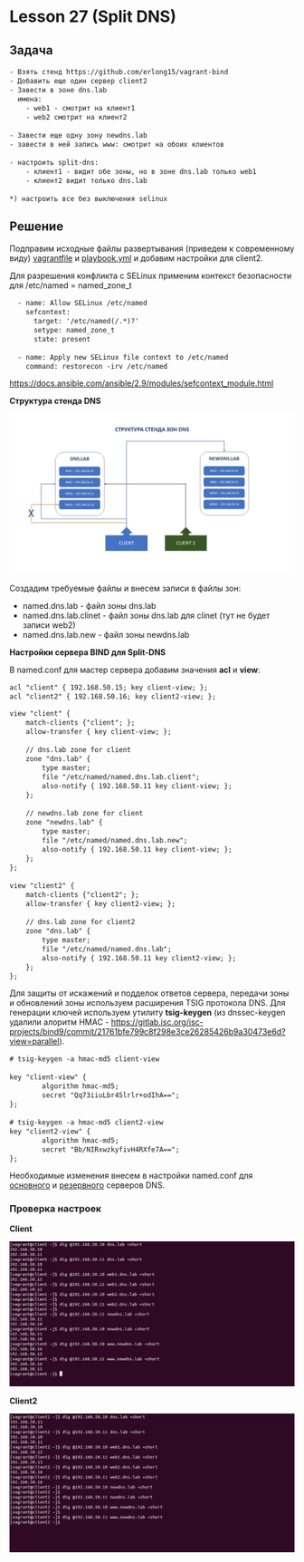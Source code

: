 # Lesson 27 (Split DNS)

## Задача 

```
- Взять стенд https://github.com/erlong15/vagrant-bind
- Добавить еще один сервер client2
- Завести в зоне dns.lab
  имена:
    - web1 - смотрит на клиент1
    - web2 смотрит на клиент2

- Завести еще одну зону newdns.lab
- завести в ней запись www: смотрит на обоих клиентов

- настроить split-dns:
    - клиент1 - видит обе зоны, но в зоне dns.lab только web1
    - клиент2 видит только dns.lab

*) настроить все без выключения selinux
```

## Решение 

Подправим исходные файлы развертывания (приведем к современному виду) [vagrantfile](Vagrantfile) и [playbook.yml](provisioning/playbook.yml) и добавим настройки для client2.


Для разрешения конфликта с SELinux применим контекст безопасности для /etc/named = named_zone_t

```
  - name: Allow SELinux /etc/named
    sefcontext:
      target: '/etc/named(/.*)?'
      setype: named_zone_t
      state: present

  - name: Apply new SELinux file context to /etc/named
    command: restorecon -irv /etc/named
```

https://docs.ansible.com/ansible/2.9/modules/sefcontext_module.html


**Структура стенда DNS**

![Image dnsstand](images/dns.jpg)

Создадим требуемые файлы и внесем записи в файлы зон:

* named.dns.lab - файл зоны dns.lab
* named.dns.lab.clinet - файл зоны dns.lab для clinet (тут не будет записи web2)
* named.dns.lab.new - файл зоны newdns.lab

**Настройки сервера BIND для Split-DNS**

В named.conf для мастер сервера добавим значения **acl** и **view**:

```
acl "client" { 192.168.50.15; key client-view; };
acl "client2" { 192.168.50.16; key client2-view; };
```

```
view "client" {
    match-clients {"client"; };
    allow-transfer { key client-view; };
    
    // dns.lab zone for client
    zone "dns.lab" {
        type master;
        file "/etc/named/named.dns.lab.client";
        also-notify { 192.168.50.11 key client-view; };
    };

    // newdns.lab zone for client
    zone "newdns.lab" {
        type master;
        file "/etc/named/named.dns.lab.new";
        also-notify { 192.168.50.11 key client-view; };
    };
};

view "client2" {
    match-clients {"client2"; };
    allow-transfer { key client2-view; };
    
    // dns.lab zone for client2
    zone "dns.lab" {
        type master;
        file "/etc/named/named.dns.lab";
        also-notify { 192.168.50.11 key client2-view; };
    };
};
```

Для защиты от искажений и подделок ответов сервера, передачи зоны и обновлений зоны используем расширения TSIG протокола DNS. Для генерации ключей используем утилиту **tsig-keygen** (из dnssec-keygen удалили алоритм HMAC - https://gitlab.isc.org/isc-projects/bind9/commit/21761bfe799c8f298e3ce26285426b9a30473e6d?view=parallel).

```
# tsig-keygen -a hmac-md5 client-view

key "client-view" {
        algorithm hmac-md5;
        secret "Qq73iiuLbr45lrlr+odIhA==";
};

# tsig-keygen -a hmac-md5 client2-view
key "client2-view" {
        algorithm hmac-md5;
        secret "Bb/NIRxwzkyfivH4RXfe7A==";
};
```

Необходимые изменения внесем в настройки named.conf для [основного](provisioning/master-named.conf) и [резервного](provisioning/slave-named.conf) серверов DNS.

### Проверка настроек

**Client**

![Image client1](images/client1.jpg)

**Client2**

![Image client2](images/client2.jpg)